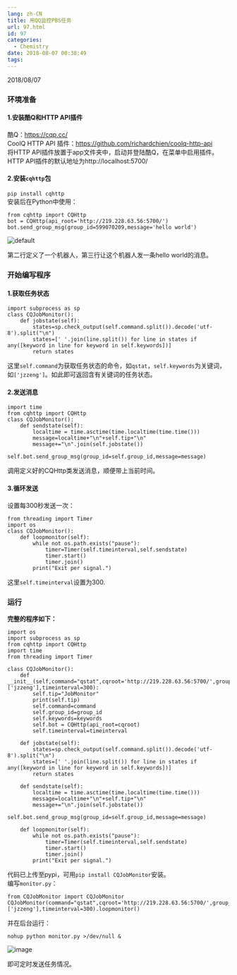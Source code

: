 ```yaml
---
lang: zh-CN
title: 用QQ监控PBS任务
url: 97.html
id: 97
categories:
  - Chemistry
date: 2018-08-07 00:38:49
tags:
---
```


2018/08/07

### 环境准备

#### 1.安装酷Q和HTTP API插件

酷Q：https://cqp.cc/  
CoolQ HTTP API 插件：https://github.com/richardchien/coolq-http-api  
将HTTP API插件放置于app文件夹中，启动并登陆酷Q，在菜单中启用插件。  
HTTP API插件的默认地址为http://localhost:5700/

#### 2.安装`cqhttp`包

`pip install cqhttp`  
安装后在Python中使用：

    from cqhttp import CQHttp
    bot = CQHttp(api_root='http://219.228.63.56:5700/')
    bot.send_group_msg(group_id=599070209,message='hello world')

![default](//images.weserv.nl/?url=drive.google.com/uc?id=1M7D0SXpR8rpDOMPQs-KvtATEpPPGUhnA)

第二行定义了一个机器人，第三行让这个机器人发一条hello world的消息。  

### 开始编写程序

#### 1.获取任务状态

    import subprocess as sp
    class CQJobMonitor():
        def jobstate(self):
            states=sp.check_output(self.command.split()).decode('utf-8').split("\n")
            states=[' '.join(line.split()) for line in states if any([keyword in line for keyword in self.keywords])]
            return states

这里`self.command`为获取任务状态的命令，如`qstat`，`self.keywords`为关键词，如`['jzzeng']`。如此即可返回含有关键词的任务状态。

#### 2.发送消息

    import time
    from cqhttp import CQHttp
    class CQJobMonitor():
        def sendstate(self):
            localtime = time.asctime(time.localtime(time.time()))
            message=localtime+"\n"+self.tip+"\n"
            message+="\n".join(self.jobstate())
            self.bot.send_group_msg(group_id=self.group_id,message=message)

调用定义好的CQHttp类发送消息，顺便带上当前时间。

#### 3.循环发送

设置每300秒发送一次：

    from threading import Timer
    import os
    class CQJobMonitor():
        def loopmonitor(self):
            while not os.path.exists("pause"):
                timer=Timer(self.timeinterval,self.sendstate)
                timer.start()
                timer.join()
            print("Exit per signal.")

这里`self.timeinterval`设置为300.

### 运行

**完整的程序如下：**

    import os
    import subprocess as sp
    from cqhttp import CQHttp
    import time
    from threading import Timer
    
    class CQJobMonitor():
        def __init__(self,command="qstat",cqroot='http://219.228.63.56:5700/',group_id=312676525,keywords=['jzzeng'],timeinterval=300):
            self.tip="JobMonitor"
            print(self.tip)
            self.command=command
            self.group_id=group_id
            self.keywords=keywords
            self.bot = CQHttp(api_root=cqroot)
            self.timeinterval=timeinterval
    
        def jobstate(self):
            states=sp.check_output(self.command.split()).decode('utf-8').split("\n")
            states=[' '.join(line.split()) for line in states if any([keyword in line for keyword in self.keywords])]
            return states
    
        def sendstate(self):
            localtime = time.asctime(time.localtime(time.time()))
            message=localtime+"\n"+self.tip+"\n"
            message+="\n".join(self.jobstate())
            self.bot.send_group_msg(group_id=self.group_id,message=message)
    
        def loopmonitor(self):
            while not os.path.exists("pause"):
                timer=Timer(self.timeinterval,self.sendstate)
                timer.start()
                timer.join()
            print("Exit per signal.")

代码已上传至pypi，可用`pip install CQJobMonitor`安装。  
编写`monitor.py`：

    from CQJobMonitor import CQJobMonitor
    CQJobMonitor(command="qstat",cqroot='http://219.228.63.56:5700/',group_id=312676525,keywords=['jzzeng'],timeinterval=300).loopmonitor()

并在后台运行：

    nohup python monitor.py >/dev/null &

![image](//images.weserv.nl/?url=drive.google.com/uc?id=12KxzikWXWoGD8pkKljRj-sUfACgH6UWZ)

  
即可定时发送任务情况。
